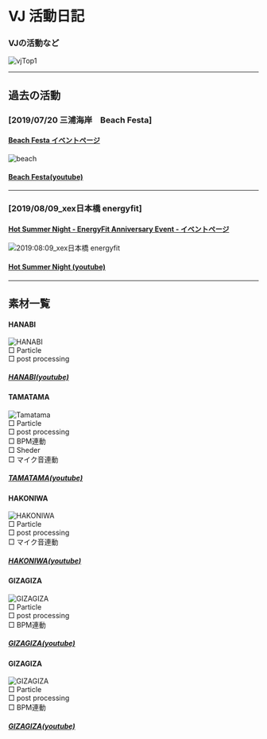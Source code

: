 # VJ 活動日記

### VJの活動など

![vjTop1](https://user-images.githubusercontent.com/43961147/64004855-17deb300-cb4a-11e9-92ae-3fda51196178.gif)

*** 
## 過去の活動

### [2019/07/20 三浦海岸　Beach Festa]
#### [Beach Festa イベントページ](https://www.facebook.com/events/784745598587503/)

![beach](https://user-images.githubusercontent.com/43961147/64005955-49f11480-cb4c-11e9-9fc9-9390bb26a3ac.gif)
#### [Beach Festa(youtube)](https://youtu.be/HeD6nGJItME)

***

### [2019/08/09_xex日本橋 energyfit]
#### [Hot Summer Night - EnergyFit Anniversary Event - イベントページ](https://www.facebook.com/events/2355217917890171/)

![2019:08:09_xex日本橋 energyfit](https://user-images.githubusercontent.com/43961147/64008286-c7b71f00-cb50-11e9-88d6-dfb0958c27e2.gif)

#### [Hot Summer Night (youtube)](https://www.youtube.com/watch?v=5WLDD9ZGeC4)

***

## 素材一覧

#### HANABI
![HANABI](https://user-images.githubusercontent.com/43961147/64009507-f0d8af00-cb52-11e9-8f0a-74697982f3d2.gif)  
□ Particle  
□ post processing   
##### [HANABI(youtube)](https://youtu.be/gzhm35RZdms)

#### TAMATAMA
![Tamatama](https://user-images.githubusercontent.com/43961147/64015026-904f6f00-cb5e-11e9-833a-e9fca662dd55.gif)  
□ Particle  
□ post processing  
□ BPM連動  
□ Sheder  
□ マイク音連動  
##### [TAMATAMA(youtube)](https://youtu.be/fOx9jCOwnes)

#### HAKONIWA
![HAKONIWA](https://user-images.githubusercontent.com/43961147/64016013-d4dc0a00-cb60-11e9-890e-7bf81cd74509.gif)  
□ Particle  
□ post processing  
□ マイク音連動 
##### [HAKONIWA(youtube)](https://youtu.be/m2CAChNuiNU)

#### GIZAGIZA
![GIZAGIZA](https://user-images.githubusercontent.com/43961147/64016288-84b17780-cb61-11e9-8b47-83b5bc1ea717.gif)   
□ Particle  
□ post processing  
□ BPM連動  
##### [GIZAGIZA(youtube)](https://youtu.be/A0VNXdd7vtk)

#### GIZAGIZA
![GIZAGIZA](https://user-images.githubusercontent.com/43961147/64016288-84b17780-cb61-11e9-8b47-83b5bc1ea717.gif)   
□ Particle  
□ post processing  
□ BPM連動  
##### [GIZAGIZA(youtube)](https://youtu.be/A0VNXdd7vtk)
